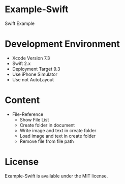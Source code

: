 # Example-Swift
 Swift Example

# Development Environment
  - Xcode Version 7.3
  - Swift 2.x
  - Deployment Target 9.3
  - Use iPhone Simulator
  - Use not AutoLayout

# Content
* File-Reference
  - Show File List
  - Create folder in document
  - Write image and text in create folder
  - Load image and text in create folder
  - Remove file from file path


# License
 Example-Swift is available under the MIT license.
